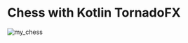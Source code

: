 # Chess with Kotlin TornadoFX

![my_chess](https://user-images.githubusercontent.com/54906005/79346448-10361800-7f3b-11ea-97ff-779e85608c0c.png)
